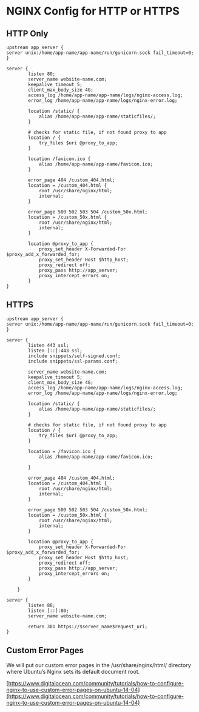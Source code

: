 # NGINX Config for HTTP or HTTPS

## HTTP Only

    upstream app_server {
    server unix:/home/app-name/app-name/run/gunicorn.sock fail_timeout=0;
    }

    server {
            listen 80;
            server_name website-name.com;
            keepalive_timeout 5;
            client_max_body_size 4G;
            access_log /home/app-name/app-name/logs/nginx-access.log;
            error_log /home/app-name/app-name/logs/nginx-error.log;

            location /static/ {
                alias /home/app-name/app-name/staticfiles/;
            }

            # checks for static file, if not found proxy to app
            location / {
                try_files $uri @proxy_to_app;
            }

		    location /favicon.ico {
			    alias /home/app-name/app-name/favicon.ico;
		    }

		    error_page 404 /custom_404.html;
            location = /custom_404.html {
                root /usr/share/nginx/html;
                internal;
            }

            error_page 500 502 503 504 /custom_50x.html;
            location = /custom_50x.html {
                root /usr/share/nginx/html;
                internal;
            }

            location @proxy_to_app {
                proxy_set_header X-Forwarded-For $proxy_add_x_forwarded_for;
                proxy_set_header Host $http_host;
                proxy_redirect off;
                proxy_pass http://app_server;
                proxy_intercept_errors on;
            }
    }

## HTTPS 

    upstream app_server {  
	server unix:/home/app-name/app-name/run/gunicorn.sock fail_timeout=0;
	}
	
	server { 
	        listen 443 ssl;
            listen [::]:443 ssl;
            include snippets/self-signed.conf;
            include snippets/ssl-params.conf;

            server_name website-name.com;
            keepalive_timeout 5;
            client_max_body_size 4G;
            access_log /home/app-name/app-name/logs/nginx-access.log;
            error_log /home/app-name/app-name/logs/nginx-error.log;

            location /static/ {
                alias /home/app-name/app-name/staticfiles/;
            }

            # checks for static file, if not found proxy to app
            location / {
                try_files $uri @proxy_to_app;
            }

            location = /favicon.ico {
                alias /home/app-name/app-name/favicon.ico;

            }

            error_page 404 /custom_404.html;
            location = /custom_404.html {
                root /usr/share/nginx/html;
                internal;
            }

            error_page 500 502 503 504 /custom_50x.html;
            location = /custom_50x.html {
                root /usr/share/nginx/html;
                internal;
            }

            location @proxy_to_app {
                proxy_set_header X-Forwarded-For $proxy_add_x_forwarded_for;
                proxy_set_header Host $http_host;
                proxy_redirect off;
                proxy_pass http://app_server;
                proxy_intercept_errors on;
            }

        }

    server {
            listen 80;
            listen [::]:80;
            server_name website-name.com;

            return 301 https://$server_name$request_uri;
    }
			

## Custom Error Pages

We will put our custom error pages in the /usr/share/nginx/html/ directory where Ubuntu’s Nginx sets its default document root.

[https://www.digitalocean.com/community/tutorials/how-to-configure-nginx-to-use-custom-error-pages-on-ubuntu-14-04](https://www.digitalocean.com/community/tutorials/how-to-configure-nginx-to-use-custom-error-pages-on-ubuntu-14-04)